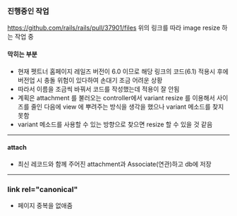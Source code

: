 ### 진행중인 작업 
https://github.com/rails/rails/pull/37901/files
위의 링크를 따라 image resize 하는 작업 중 

#### 막히는 부분 
- 현재 펫트너 홈페이지 레일즈 버전이 6.0 이므로 해당 링크의 코드(6.1) 적용시 후에 버전업 시 충돌 위험이 있다하여 손대기 조금 어려운 상황
- 따라서 이름을 조금씩 바꿔서 코드를 작성했는데 적용이 잘 안됨
- 계획은 attachment 를 불러오는 controller에서 variant resize 를 이용해서 사이즈를 줄인 다음에 view 에 뿌려주는 방식을 생각을 했으나 variant 메소드를 찾지 못함
- variant 메소드를 사용할 수 있는 방향으로 찾으면 resize 할 수 있을 것 같음 

_____



#### attach
- 최신 레코드와 함께 주어진 attachment과 Associate(연관)하고 db에 저장


____


### link rel="canonical" 
- 페이지 중복을 없애줌 

